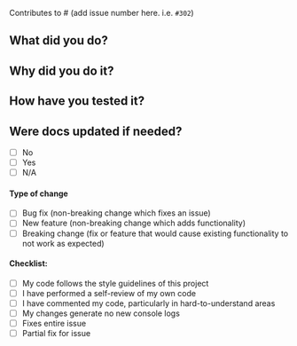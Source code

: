 Contributes to # (add issue number here. i.e. `#302`)

## What did you do?

## Why did you do it?

## How have you tested it?

## Were docs updated if needed?

- [ ] No
- [ ] Yes
- [ ] N/A

#### Type of change

- [ ] Bug fix (non-breaking change which fixes an issue)
- [ ] New feature (non-breaking change which adds functionality)
- [ ] Breaking change (fix or feature that would cause existing functionality to not work as expected)

#### Checklist:

- [ ] My code follows the style guidelines of this project
- [ ] I have performed a self-review of my own code
- [ ] I have commented my code, particularly in hard-to-understand areas
- [ ] My changes generate no new console logs
- [ ] Fixes entire issue
- [ ] Partial fix for issue
